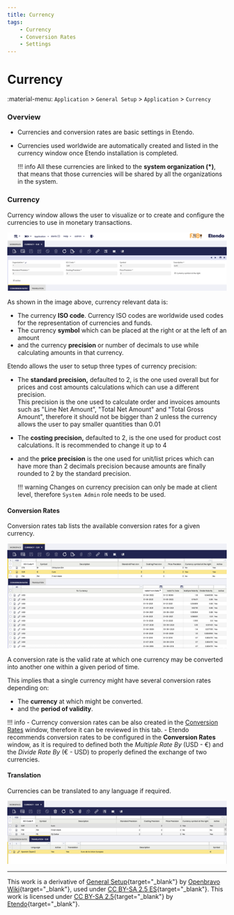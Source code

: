 ```yaml
---
title: Currency
tags:
    - Currency
    - Conversion Rates
    - Settings
---
```


# Currency

:material-menu: `Application` > `General Setup` > `Application` > `Currency`

### Overview

- Currencies and conversion rates are basic settings in Etendo.
- Currencies used worldwide are automatically created and listed in the currency window once Etendo installation is completed.

    !!! info
        All these currencies are linked to the **system organization (\*)**, that means that those currencies will be shared by all the organizations in the system.

### Currency

Currency window allows the user to visualize or to create and configure the currencies to use in monetary transactions.

![alt text](../../../../../assets/user-guide/etendo-classic/basic-features/general-setup/application/currency.png)

As shown in the image above, currency relevant data is:

- The currency **ISO code**. Currency ISO codes are worldwide used codes for the representation of currencies and funds.
- The currency **symbol** which can be placed at the right or at the left of an amount
- and the currency **precision** or number of decimals to use while calculating amounts in that currency.

Etendo allows the user to setup three types of currency precision:

- The **standard precision,** defaulted to 2, is the one used overall but for prices and cost amounts calculations which can use a different precision.  
  This precision is the one used to calculate order and invoices amounts such as "Line Net Amount", "Total Net Amount" and "Total Gross Amount", therefore it should not be bigger than 2 unless the currency allows the user to pay smaller quantities than 0.01
- The **costing precision,** defaulted to 2, is the one used for product cost calculations. It is recommended to change it up to 4
- and the **price precision** is the one used for unit/list prices which can have more than 2 decimals precision because amounts are finally rounded to 2 by the standard precision.

    !!! warning
        Changes on currency precision can only be made at client level, therefore `System Admin` role needs to be used.

#### Conversion Rates

Conversion rates tab lists the available conversion rates for a given currency.

![alt text](../../../../../assets/user-guide/etendo-classic/basic-features/general-setup/application/currency-conversion-rates.png)

A conversion rate is the valid rate at which one currency may be converted into another one within a given period of time.

This implies that a single currency might have several conversion rates depending on:

- The **currency** at which might be converted.
- and the **period of validity**.

!!! info
    - Currency conversion rates can be also created in the [Conversion Rates](./conversion-rates.md) window, therefore it can be reviewed in this tab.
    - Etendo recommends conversion rates to be configured in the **Conversion Rates** window, as it is required to defined both the *Multiple Rate By* (USD - €) and the *Divide Rate By* (€ - USD) to properly defined the exchange of two currencies.

#### Translation

Currencies can be translated to any language if required.

![alt text](../../../../../assets/user-guide/etendo-classic/basic-features/general-setup/application/currency-translation.png)

---

This work is a derivative of [General Setup](https://wiki.openbravo.com/wiki/General_Setup){target="_blank"} by [Openbravo Wiki](http://wiki.openbravo.com/wiki/Welcome_to_Openbravo){target="_blank"}, used under [CC BY-SA 2.5 ES](https://creativecommons.org/licenses/by-sa/2.5/es/){target="_blank"}. This work is licensed under [CC BY-SA 2.5](https://creativecommons.org/licenses/by-sa/2.5/){target="_blank"} by [Etendo](https://etendo.software){target="_blank"}.
